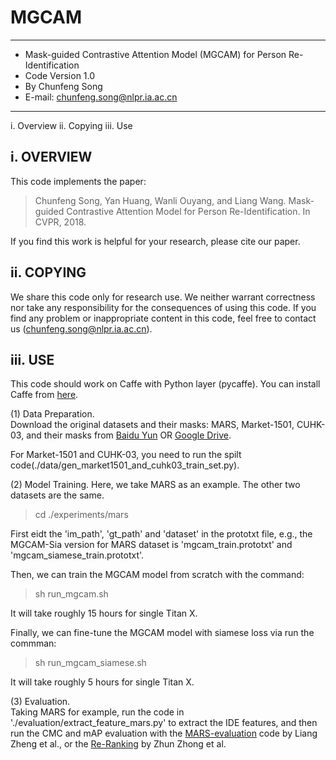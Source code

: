 # MGCAM
--------------------------------------------------------------------------------
* Mask-guided Contrastive Attention Model (MGCAM) for Person Re-Identification 
* Code Version 1.0                                                             
* By Chunfeng Song                                                            
* E-mail: chunfeng.song@nlpr.ia.ac.cn                                          
---------------------------------------------------------------------------------

i.    Overview
ii.   Copying
iii.  Use

i. OVERVIEW
-----------------------------
This code implements the paper:

>Chunfeng Song, Yan Huang, Wanli Ouyang, and Liang Wang. Mask-guided 
Contrastive Attention Model for Person Re-Identification. 
In CVPR, 2018.

If you find this work is helpful for your research, please cite our paper.

ii. COPYING
-----------------------------
We share this code only for research use. We neither warrant 
correctness nor take any responsibility for the consequences of 
using this code. If you find any problem or inappropriate content
in this code, feel free to contact us (chunfeng.song@nlpr.ia.ac.cn).

iii. USE
-----------------------------
This code should work on Caffe with Python layer (pycaffe). You can install Caffe from [here](https://github.com/BVLC/caffe).

(1) Data Preparation.   
Download the original datasets and their masks: MARS, Market-1501, CUHK-03, and their masks from [Baidu Yun](https://pan.baidu.com/s/16ZrlM1f_1_T-eZHmQTTkYg) OR [Google Drive](https://drive.google.com/drive/folders/1QVBDpH0B4k6cXKFYXBJ3HNVET_3gY0to?usp=sharing).

For Market-1501 and CUHK-03, you need to run the spilt code(./data/gen_market1501_and_cuhk03_train_set.py).

(2) Model Training. 
Here, we take MARS as an example. The other two datasets are the same.

>cd ./experiments/mars

First eidt the 'im_path', 'gt_path' and 'dataset' in the prototxt file, e.g., the MGCAM-Sia version for MARS dataset is 'mgcam_train.prototxt' and 'mgcam_siamese_train.prototxt'. 

Then, we can train the MGCAM model from scratch with the command:
>sh run_mgcam.sh  

It will take roughly 15 hours for single Titan X.

Finally, we can fine-tune the MGCAM model with siamese loss via run the commman:
>sh run_mgcam_siamese.sh 

It will take roughly 5 hours for single Titan X.

(3) Evaluation.   
Taking MARS for example, run the code in './evaluation/extract_feature_mars.py' to extract the IDE features, and then run the CMC and mAP evaluation with the [MARS-evaluation](https://github.com/liangzheng06/MARS-evaluation) code by Liang Zheng et al., or the [Re-Ranking](https://github.com/zhunzhong07/person-re-ranking) by Zhun Zhong et al.
